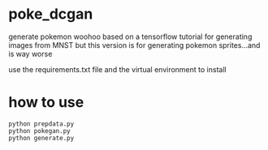# poke_dcgan
generate pokemon woohoo
based on a tensorflow tutorial for generating images from MNST
but this version is for generating pokemon sprites...and is way worse

use the requirements.txt file and the virtual environment to install


# how to use
```
python prepdata.py
python pokegan.py
python generate.py
```
